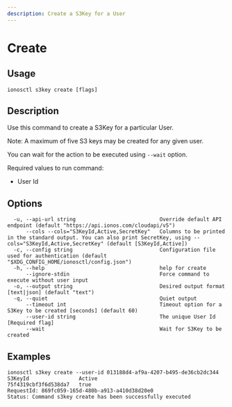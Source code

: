 ```yaml
---
description: Create a S3Key for a User
---
```


# Create

## Usage

```text
ionosctl s3key create [flags]
```

## Description

Use this command to create a S3Key for a particular User. 

Note: A maximum of five S3 keys may be created for any given user.

You can wait for the action to be executed using `--wait` option.

Required values to run command:
* User Id

## Options

```text
  -u, --api-url string                           Override default API endpoint (default "https://api.ionos.com/cloudapi/v5")
      --cols --cols="S3KeyId,Active,SecretKey"   Columns to be printed in the standard output. You can also print SecretKey, using --cols="S3KeyId,Active,SecretKey" (default [S3KeyId,Active])
  -c, --config string                            Configuration file used for authentication (default "$XDG_CONFIG_HOME/ionosctl/config.json")
  -h, --help                                     help for create
      --ignore-stdin                             Force command to execute without user input
  -o, --output string                            Desired output format [text|json] (default "text")
  -q, --quiet                                    Quiet output
      --timeout int                              Timeout option for a S3Key to be created [seconds] (default 60)
      --user-id string                           The unique User Id [Required flag]
      --wait                                     Wait for S3Key to be created
```

## Examples

```text
ionosctl s3key create --user-id 013188d4-af9a-4207-b495-de36cb2dc344 
S3KeyId                Active
75f4319cbf3f6d538da7   true
RequestId: 869fc059-165d-480b-a913-a410d38d20e0
Status: Command s3key create has been successfully executed
```

